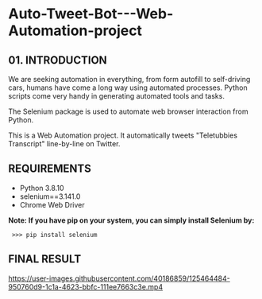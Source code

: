 # Auto-Tweet-Bot---Web-Automation-project

## 01. INTRODUCTION
We are seeking automation in everything, from form autofill to self-driving cars, humans have come a long way using automated processes. Python scripts come very handy in generating automated tools and tasks. 

The Selenium package is used to automate web browser interaction from Python. 

This is a Web Automation project. It automatically tweets "Teletubbies Transcript" line-by-line on Twitter. 

## REQUIREMENTS

- Python 3.8.10
- selenium==3.141.0
- Chrome Web Driver

**Note: If you have pip on your system, you can simply install Selenium by:**

<code> >>> pip install selenium </code>

## FINAL RESULT

https://user-images.githubusercontent.com/40186859/125464484-950760d9-1c1a-4623-bbfc-111ee7663c3e.mp4

